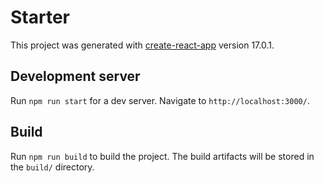 # Starter

This project was generated with [create-react-app](https://reactjs.org/docs/create-a-new-react-app.html) version 17.0.1.

## Development server

Run `npm run start` for a dev server. Navigate to `http://localhost:3000/`.

## Build

Run `npm run build` to build the project. The build artifacts will be stored in the `build/` directory.